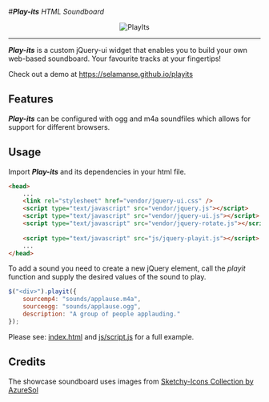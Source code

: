 
#***Play-its** HTML Soundboard*
<p align="center">
    <img alt="PlayIts" src="https://cloud.githubusercontent.com/assets/16484527/19606212/7f67714e-97de-11e6-9dec-3ea1c4ca4c72.PNG?raw=true">
</p>

---

***Play-its*** is a custom jQuery-ui widget that enables you to build your own web-based soundboard. Your favourite tracks at your fingertips! 

Check out a demo at https://selamanse.github.io/playits

## Features

***Play-its*** can be configured with ogg and m4a soundfiles which allows for support for different browsers.

## Usage

Import ***Play-its*** and its dependencies in your html file.

```html
<head>
	...
	<link rel="stylesheet" href="vendor/jquery-ui.css" />
	<script type="text/javascript" src="vendor/jquery.js"></script>
	<script type="text/javascript" src="vendor/jquery-ui.js"></script>
	<script type="text/javascript" src="vendor/jquery-rotate.js"></script>
	
	<script type="text/javascript" src="js/jquery-playit.js"></script>
	...
</head>
```

To add a sound you need to create a new jQuery element, call the *playit* function and supply the desired values of the sound to play.

```javascript
$("<div>").playit({
	sourcemp4: "sounds/applause.m4a", 
	sourceogg: "sounds/applause.ogg", 
	description: "A group of people applauding."	
});
```
Please see: [index.html](index.html) and [js/script.js](js/script.js) for a full example.

## Credits

The showcase soundboard uses images from [Sketchy-Icons Collection by AzureSol](http://azuresol.deviantart.com/art/Sketchy-Icons-134668163)
